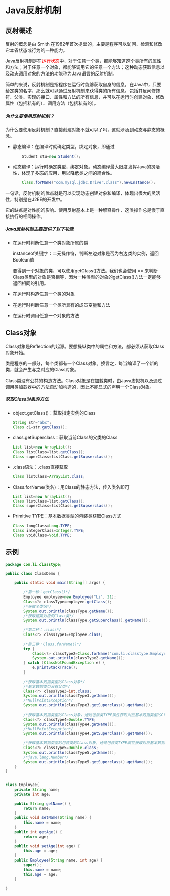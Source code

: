 # Java反射机制

## 反射概述

反射的概念是由 Smith 在1982年首次提出的，主要是程序可以访问、检测和修改它本省状态或行为的一种能力。

Java反射机制是在<font color="red">运行状态</font>中，对于任意一个类，都能够知道这个类所有的属性和方法；对于任意一个对象，都能够调用它的任意一个方法；这种动态获取信息以及动态调用对象的方法的功能称为Java语言的反射机制。

简单的来说，反射机制是指程序在运行时能够获取自身的信息。在Java中，只要给定类的名字，那么就可以通过反射机制来获得类的所有信息。包括其反问修饰符、父类、实现的接口、属性和方法的所有信息，并可以在运行时创建对象、修改属性（包括私有的）、调用方法（包括私有的）。

##### 为什么要使用反射机制？

为什么要使用反射机制？直接创建对象不就可以了吗，这就涉及到动态与静态的概念。

- 静态编译：在编译时就确定类型，绑定对象，即通过

	```java
		Student stu=new Student();
  ```

- 动态编译：运行时确定类型，绑定对象。动态编译最大限度发挥Java的灵活性，体现了多态的应用，用以降低类之间的耦合性。

	```java
		Class.forName("com.mysql.jdbc.Driver.class").newInstance();
  ```
一句话，反射机制的优点就是可以实现动态创建对象和编译，体现出很大的灵活性，特别是在J2EE的开发中。

它的缺点是对性能的影响。使用反射基本上是一种解释操作，这类操作总是慢于直接执行的相同操作。

##### Java反射机制主要提供了以下功能

- 在运行时判断任意一个类对象所属的类

	instanceof关键字：二元操作符，判断左边对象是否为右边类的实例，返回Boolean值

	要得到一个对象的类，可以使用getClass()方法。我们也会使用 == 来判断Class类型的对象是否相等，因为一种类型的对象的getClass()方法一定能够返回相同的引用。

- 在运行时构造任意一个类的对象

- 在运行时判断任意一个类所具有的成员变量和方法

- 在运行时调用任意一个对象的方法

## Class对象

Class对象是Reflection的起源。要想操纵类中的属性和方法，都必须从获取Class对象开始。

类是程序的一部分，每个类都有一个Class对象。换言之，每当编译了一个新的类，就会产生与之对应的Class对象。

Class类没有公共的构造方法。Class对象是在加载类时，由Java虚拟机以及通过调用类加载器中的方法自动加构造的，因此不能显式的声明一个Class对象。

##### 获取Class对象的方法

- object.getClass()：获取指定实例的Class

	```java
	String str="abc";
    Class c1=str.getClass();
  ```

- class.getSuperclass：获取当前Class的父类的Class

	```java
	List list=new ArrayList();
    Class listClass=list.getClass();
    Class superClass=listClass.getSupserclass();
  ```

- .class语法：.class直接获取

	```java
    Class listClass=ArrayList.class;
  ```

- Class.forName(类名)：用Class的静态方法，传入类名即可

	```java
	List list=new ArrayList();
    Class listClass=list.getClass();
    Class superClass=listClass.getSupserclass();
  ```

- Primitive TYPE：基本数据类型的包装类获取Class方式

    ```java
    Class longClass=Long.TYPE;
    Class integerClass=Integer.TYPE;
    Class voidClass=Void.TYPE;
	```

## 示例

```java
package com.li.classtype;

public class ClassDemo {
	
	public static void main(String[] args) {
		
		/*第一种：getClass()*/
		Employee employee=new Employee("Li", 21);
		Class<?> classType=employee.getClass();
		/*获取全类名*/
		System.out.println(classType.getName());
		/*获取超类对应的Class类*/
		System.out.println(classType.getSuperclass().getName());
		
		/*第二种：.class*/
		Class<?> classType1=Employee.class;
		
		/*第三种：Class.forName()*/
		try {
			Class<?> classType2=Class.forName("com.li.classtype.Employee");
			System.out.println(classType2.getName());
		} catch (ClassNotFoundException e) {
			e.printStackTrace();
		}
		
		/*获取基本数据类型的Class对象*/
		/*基本数据类型没有父类*/
		Class<?> classType3=int.class;
		System.out.println(classType3.getName());
		/*NullPointException*/
		System.out.println(classType3.getSuperclass().getName());
		
		/*获取基本数据类型的Class对象，通过包装类TYPE属性获取对应基本数据类型的Class对象*/
		Class<?> classType4=Double.TYPE;
		System.out.println(classType4.getName());
		/*NullPointException*/
		System.out.println(classType4.getSuperclass().getName());
		
		/*获取基本数据类型的包装类的Class对象，通过包装类TYPE属性获取对应基本数据类型的Class对象*/
		Class<?> classType5=Double.class;
		System.out.println(classType5.getName());
		/*java.lang.Number*/
		System.out.println(classType5.getSuperclass().getName());
	}
}


class Employee{
	private String name;
	private int age;
	
	public String getName() {
		return name;
	}
	public void setName(String name) {
		this.name = name;
	}
	public int getAge() {
		return age;
	}
	public void setAge(int age) {
		this.age = age;
	}
	public Employee(String name, int age) {
		super();
		this.name = name;
		this.age = age;
	}
	
}
```